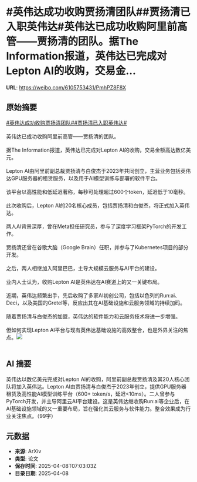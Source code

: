 # #英伟达成功收购贾扬清团队##贾扬清已入职英伟达#英伟达已成功收购阿里前高管——贾扬清的团队。据The Information报道，英伟达已完成对Lepton AI的收购，交易金...

**URL**: https://weibo.com/6105753431/PmhPZ8F8X

## 原始摘要

<a href="https://m.weibo.cn/search?containerid=231522type%3D1%26t%3D10%26q%3D%23%E8%8B%B1%E4%BC%9F%E8%BE%BE%E6%88%90%E5%8A%9F%E6%94%B6%E8%B4%AD%E8%B4%BE%E6%89%AC%E6%B8%85%E5%9B%A2%E9%98%9F%23&amp;extparam=%23%E8%8B%B1%E4%BC%9F%E8%BE%BE%E6%88%90%E5%8A%9F%E6%94%B6%E8%B4%AD%E8%B4%BE%E6%89%AC%E6%B8%85%E5%9B%A2%E9%98%9F%23" data-hide=""><span class="surl-text">#英伟达成功收购贾扬清团队#</span></a><a href="https://m.weibo.cn/search?containerid=231522type%3D1%26t%3D10%26q%3D%23%E8%B4%BE%E6%89%AC%E6%B8%85%E5%B7%B2%E5%85%A5%E8%81%8C%E8%8B%B1%E4%BC%9F%E8%BE%BE%23&amp;extparam=%23%E8%B4%BE%E6%89%AC%E6%B8%85%E5%B7%B2%E5%85%A5%E8%81%8C%E8%8B%B1%E4%BC%9F%E8%BE%BE%23" data-hide=""><span class="surl-text">#贾扬清已入职英伟达#</span></a><br><br>英伟达已成功收购阿里前高管——贾扬清的团队。<br><br>据The Information报道，英伟达已完成对Lepton AI的收购，交易金额高达数亿美元。<br><br>Lepton AI由阿里前副总裁贾扬清与白俊杰于2023年共同创立，主营业务包括英伟达GPU服务器的租赁服务，以及用于AI模型训练与部署的软件平台。<br><br>该平台以高性能和低延迟著称，每秒可处理超过600个token，延迟低于10毫秒。<br><br>此次收购后，Lepton AI的20名核心成员，包括贾扬清和白俊杰，将正式加入英伟达。<br><br>两人AI背景深厚，曾在Meta担任研究员，参与了深度学习框架PyTorch的开发工作。<br><br>贾扬清还曾在谷歌大脑（Google Brain）任职，并参与了Kubernetes项目的部分开发。<br><br>之后，两人相继加入阿里巴巴，主导大规模云服务与AI平台的建设。<br><br>业内人士认为，收购Lepton AI是英伟达在AI赛道上的又一关键布局。<br><br>近期，英伟达频繁出手，先后收购了多家AI初创公司，包括以色列的Run:ai、Deci，以及美国的Gretel等，反应出其在AI基础设施和云服务领域的持续加码。<br><br>随着贾扬清与白俊杰的加盟，英伟达的软件能力和云服务技术将进一步增强。<br><br>但如何实现Lepton AI平台与现有英伟达基础设施的高效整合，也是外界关注的焦点。<img style="" src="https://tvax4.sinaimg.cn/large/006Fd7o3gy1i098iwdtdfj30ew0ewwj7.jpg" referrerpolicy="no-referrer"><br><br>

## AI 摘要

英伟达以数亿美元完成对Lepton AI的收购，阿里前副总裁贾扬清及其20人核心团队将加入英伟达。Lepton AI由贾扬清与白俊杰于2023年创立，提供GPU服务器租赁及高性能AI模型训练平台（600+ token/s，延迟<10ms）。二人曾参与PyTorch开发，并主导阿里云AI平台建设。这是英伟达继收购Run:ai等企业后，在AI基础设施领域的又一重要布局，旨在强化其云服务与软件能力。整合效果成为行业关注焦点。（99字）

## 元数据

- **来源**: ArXiv
- **类型**: 论文
- **保存时间**: 2025-04-08T07:03:03Z
- **目录日期**: 2025-04-08
